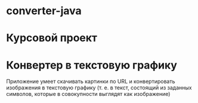 # converter-java
# Курсовой проект
# Конвертер в текстовую графику
Приложение умеет скачивать картинки по URL и конвертировать изображения в текстовую графику 
(т. е. в текст, состоящий из заданных символов, которые в совокупности выглядят как изображение)
